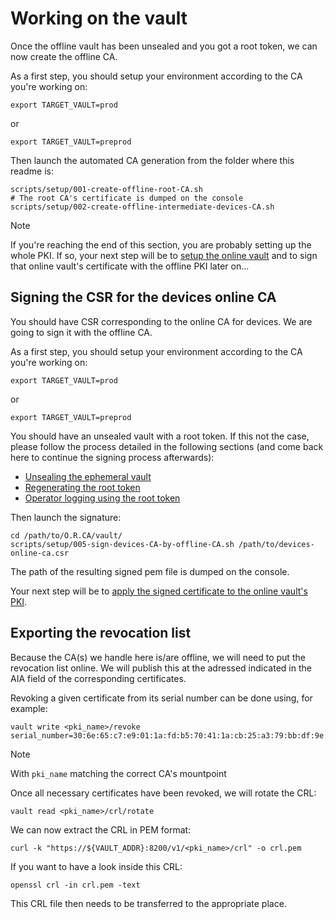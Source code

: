 # Working on the vault
Once the offline vault has been unsealed and you got a root token, we can now create the offline CA.

As a first step, you should setup your environment according to the CA you're working on:
```
export TARGET_VAULT=prod
```

or

```
export TARGET_VAULT=preprod
```

Then launch the automated CA generation from the folder where this readme is:
```
scripts/setup/001-create-offline-root-CA.sh
# The root CA's certificate is dumped on the console
scripts/setup/002-create-offline-intermediate-devices-CA.sh
```

> [!Note]  
> If you're reaching the end of this section, you are probably setting up the whole PKI.
> If so, your next step will be to [setup the online vault](./README.md#initializing-the-online-vault-from-scratch) and to sign that online vault's certificate with the offline PKI later on...

## Signing the CSR for the devices online CA

You should have CSR corresponding to the online CA for devices.
We are going to sign it with the offline CA.

As a first step, you should setup your environment according to the CA you're working on:
```
export TARGET_VAULT=prod
```

or

```
export TARGET_VAULT=preprod
```

You should have an unsealed vault with a root token. If this not the case, please follow the process detailed in the following sections (and come back here to continue the signing process afterwards):
* [Unsealing the ephemeral vault](#unsealing-the-ephemeral-vault)
* [Regenerating the root token](#regenerating-the-root-token)
* [Operator logging using the root token](#operator-logging-using-the-root-token)

Then launch the signature:
```
cd /path/to/O.R.CA/vault/
scripts/setup/005-sign-devices-CA-by-offline-CA.sh /path/to/devices-online-ca.csr
```

The path of the resulting signed pem file is dumped on the console.

Your next step will be to [apply the signed certificate to the online vault's PKI](./README.md#applying-a-signed-certificate-to-the-online-vaults-pki).

## Exporting the revocation list

Because the CA(s) we handle here is/are offline, we will need to put the revocation list online.
We will publish this at the adressed indicated in the AIA field of the corresponding certificates.

Revoking a given certificate from its serial number can be done using, for example:
```
vault write <pki_name>/revoke serial_number=30:6e:65:c7:e9:01:1a:fd:b5:70:41:1a:cb:25:a3:79:bb:df:9e:da
```

> [!Note]  
> With `pki_name` matching the correct CA's mountpoint

Once all necessary certificates have been revoked, we will rotate the CRL:
```
vault read <pki_name>/crl/rotate
```

We can now extract the CRL in PEM format:
```
curl -k "https://${VAULT_ADDR}:8200/v1/<pki_name>/crl" -o crl.pem
```

If you want to have a look inside this CRL:
```
openssl crl -in crl.pem -text
```

This CRL file then needs to be transferred to the appropriate place.

